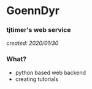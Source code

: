 # GoennDyr

### tjtimer's web service
*created: 2020/01/30*

### What?
- python based web backend
- creating tutorials
